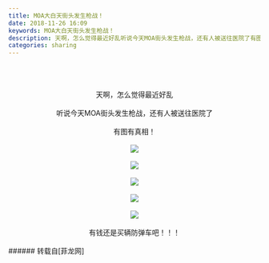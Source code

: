 ```yaml
---
title: MOA大白天街头发生枪战！
date: 2018-11-26 16:09
keywords: MOA大白天街头发生枪战！
description: 天啊，怎么觉得最近好乱听说今天MOA街头发生枪战，还有人被送往医院了有图有真相！有钱还是买辆防弹车吧！！！
categories: sharing
---
```

<td class="t_f" id="postmessage_2358044">

<br/>
<br/>
<br/>
<div align="center">天啊，怎么觉得最近好乱</div><br/>
<div align="center">听说今天MOA街头发生枪战，还有人被送往医院了</div><br/>
<div align="center">有图有真相！</div><br/>
<div align="center">

<img aid="1007043" data-cf-modified-a2686a7b24fa0c378da8a71f-="" file="data/attachment/forum/201811/26/160621z3mpzs80pm7r9rwz.jpeg.thumb.jpg" id="aimg_1007043" inpost="1" onclick="" onmouseover="" src="http://www.flw.ph/data/attachment/forum/201811/26/160621z3mpzs80pm7r9rwz.jpeg" style="cursor:pointer" zoomfile="data/attachment/forum/201811/26/160621z3mpzs80pm7r9rwz.jpeg"/>


</div><br/>
<div align="center">

<img aid="1007045" data-cf-modified-a2686a7b24fa0c378da8a71f-="" file="data/attachment/forum/201811/26/160623zz04k0pg85ei5sin.jpeg.thumb.jpg" id="aimg_1007045" inpost="1" onclick="" onmouseover="" src="http://www.flw.ph/data/attachment/forum/201811/26/160623zz04k0pg85ei5sin.jpeg" style="cursor:pointer" zoomfile="data/attachment/forum/201811/26/160623zz04k0pg85ei5sin.jpeg"/>


</div><br/>
<div align="center">

<img aid="1007042" data-cf-modified-a2686a7b24fa0c378da8a71f-="" file="data/attachment/forum/201811/26/160620uselalxsp4k4wd50.jpeg.thumb.jpg" id="aimg_1007042" inpost="1" onclick="" onmouseover="" src="http://www.flw.ph/data/attachment/forum/201811/26/160620uselalxsp4k4wd50.jpeg" style="cursor:pointer" zoomfile="data/attachment/forum/201811/26/160620uselalxsp4k4wd50.jpeg"/>


</div><br/>
<div align="center">

<img aid="1007044" data-cf-modified-a2686a7b24fa0c378da8a71f-="" file="data/attachment/forum/201811/26/160622snx8z8k98duiw9iu.jpeg.thumb.jpg" id="aimg_1007044" inpost="1" onclick="" onmouseover="" src="http://www.flw.ph/data/attachment/forum/201811/26/160622snx8z8k98duiw9iu.jpeg" style="cursor:pointer" zoomfile="data/attachment/forum/201811/26/160622snx8z8k98duiw9iu.jpeg"/>


<br/>
</div><br/>
<div align="center">

<img aid="1007143" data-cf-modified-a2686a7b24fa0c378da8a71f-="" file="data/attachment/forum/201811/26/165256qvttkdngn8vg39bb.jpeg.thumb.jpg" id="aimg_1007143" inpost="1" onclick="" onmouseover="" src="http://www.flw.ph/data/attachment/forum/201811/26/165256qvttkdngn8vg39bb.jpeg" style="cursor:pointer" zoomfile="data/attachment/forum/201811/26/165256qvttkdngn8vg39bb.jpeg"/>


</div><br/>
<div align="center">有钱还是买辆防弹车吧！！！<img alt="" border="0" onclick="" onmouseover="" smilieid="135" src="static/image/smiley/default/funk.gif"/></div><br/>
</td>
###### 转载自[菲龙网]